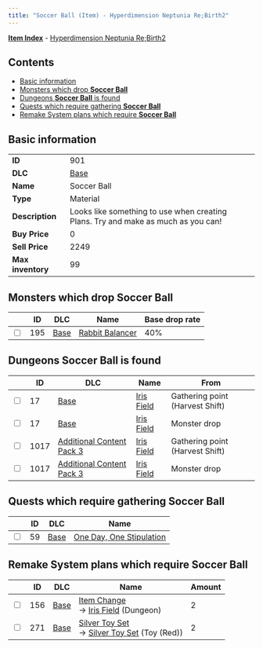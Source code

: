 ```yaml
---
title: "Soccer Ball (Item) - Hyperdimension Neptunia Re;Birth2"
---
```


[**Item Index**](/neptunia/rb2/item/index.html) - [Hyperdimension Neptunia Re;Birth2](/neptunia/rb2)

## Contents

- [Basic information](#basic-information)
- [Monsters which drop **Soccer Ball**](#monsters-which-drop-soccer-ball)
- [Dungeons **Soccer Ball** is found](#dungeons-soccer-ball-is-found)
- [Quests which require gathering **Soccer Ball**](#quests-which-require-gathering-soccer-ball)
- [Remake System plans which require **Soccer Ball**](#remake-system-plans-which-require-soccer-ball)

## Basic information

|   |   |
| -- | -- |
| **ID** | 901 |
| **DLC** | [Base](/neptunia/rb2/dlc/0-base.html) |
| **Name** | Soccer Ball |
| **Type** | Material |
| **Description** | Looks like something to use when creating Plans. Try and make as much as you can! |
| **Buy Price** | 0 |
| **Sell Price** | 2249 |
| **Max inventory** | 99 |

## Monsters which drop **Soccer Ball**

|    | ID | DLC | Name | Base drop rate |
| -- | -- | --- | ---- | -------------- |
| <input type="checkbox" id="rb2-monster-0-195" class="trackbox" /> | 195 | [Base](/neptunia/rb2/dlc/0-base.html) | [Rabbit Balancer](/neptunia/rb2/monster/0-195-rabbit-balancer.html) | 40% |

## Dungeons **Soccer Ball** is found

|    | ID | DLC | Name | From |
| -- | -- | --- | ---- | ---- |
| <input type="checkbox" id="rb2-dungeon-0-17" class="trackbox" /> | 17 | [Base](/neptunia/rb2/dlc/0-base.html) | [Iris Field](/neptunia/rb2/dungeon/0-17-iris-field.html) | Gathering point (Harvest Shift) |
| <input type="checkbox" id="rb2-dungeon-0-17" class="trackbox" /> | 17 | [Base](/neptunia/rb2/dlc/0-base.html) | [Iris Field](/neptunia/rb2/dungeon/0-17-iris-field.html) | Monster drop |
| <input type="checkbox" id="rb2-dungeon-5-1017" class="trackbox" /> | 1017 | [Additional Content Pack 3](/neptunia/rb2/dlc/5-pack3.html) | [Iris Field](/neptunia/rb2/dungeon/5-1017-iris-field.html) | Gathering point (Harvest Shift) |
| <input type="checkbox" id="rb2-dungeon-5-1017" class="trackbox" /> | 1017 | [Additional Content Pack 3](/neptunia/rb2/dlc/5-pack3.html) | [Iris Field](/neptunia/rb2/dungeon/5-1017-iris-field.html) | Monster drop |

## Quests which require gathering **Soccer Ball**

|    | ID | DLC | Name |
| -- | -- | --- | ---- |
| <input type="checkbox" id="rb2-quest-0-59" class="trackbox" /> | 59 | [Base](/neptunia/rb2/dlc/0-base.html) | [One Day, One Stipulation](/neptunia/rb2/quest/0-59-one-day-one-stipulation.html) |

## Remake System plans which require **Soccer Ball**

|    | ID | DLC | Name | Amount |
| -- | -- | --- | ---- | ------ |
| <input type="checkbox" id="rb2-remake-0-156" class="trackbox" /> | 156 | [Base](/neptunia/rb2/dlc/0-base.html) | [Item Change](/neptunia/rb2/remake/0-156-item-change.html)<br />→ [Iris Field](/neptunia/rb2/dungeon/0-17-iris-field.html) (Dungeon) | 2 |
| <input type="checkbox" id="rb2-remake-0-271" class="trackbox" /> | 271 | [Base](/neptunia/rb2/dlc/0-base.html) | [Silver Toy Set](/neptunia/rb2/remake/0-271-silver-toy-set.html)<br />→ [Silver Toy Set](/neptunia/rb2/item/0-1265-silver-toy-set.html) (Toy (Red)) | 2 |